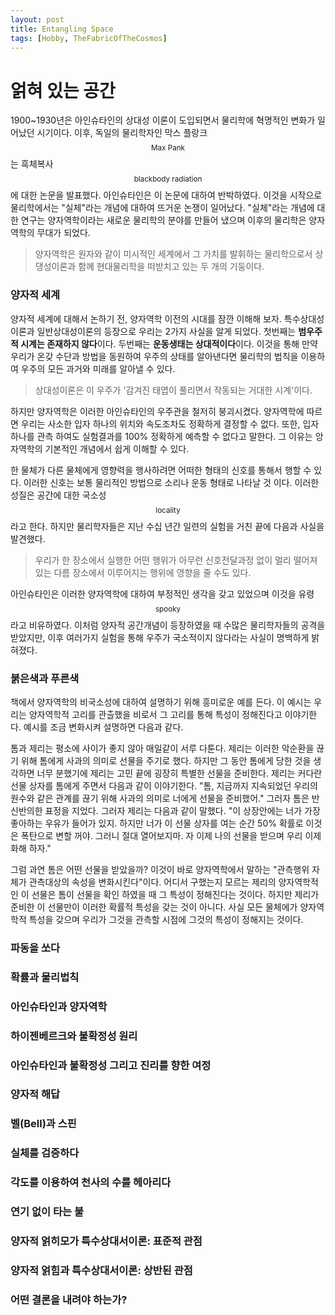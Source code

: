 ```yaml
---
layout: post
title: Entangling Space
tags: [Hobby, TheFabricOfTheCosmos]
---
```

# 얽혀 있는 공간

1900~1930년은 아인슈타인의 상대성 이론이 도입되면서 물리학에 혁명적인 변화가 일어났던 시기이다. 이후, 독일의 물리학자인 막스 플랑크$$_{\text{Max Pank}}$$는 흑체복사$$_\text{blackbody radiation}$$에 대한 논문을 발표했다. 아인슈타인은 이 논문에 대하여 반박하였다. 이것을 시작으로 물리학에서는 "실체"라는 개념에 대하여 뜨거운 논쟁이 일어났다. "실체"라는 개념에 대한 연구는 양자역학이라는 새로운 물리학의 분야를 만들어 냈으며 이후의 물리학은 양자역학의 무대가 되었다.

> 양자역학은 원자와 같이 미시적인 세계에서 그 가치를 발휘하는 물리학으로서 상댕성이론과 함께 현대물리학을 떠받치고 있는 두 개의 기둥이다.

### 양자적 세계

양자적 세계에 대해서 논하기 전, 양자역학 이전의 시대를 잠깐 이해해 보자. 특수상대성이론과 일반상대성이론의 등장으로 우리는 2가지 사실을 알게 되었다. 첫번째는 **범우주적 시계는 존재하지 않다**이다. 두번째는 **운동생태는 상대적이다**이다. 이것을 통해 만약 우리가 온갖 수단과 방법을 동원하여 우주의 상태를 알아낸다면 물리학의 법칙을 이용하여 우주의 모든 과거와 미래를 알아낼 수 있다. 

> 상대성이론은 이 우주가 '감겨진 태엽이 풀리면서 작동되는 거대한 시계'이다.

하지만 양자역학은 이러한 아인슈타인의 우주관을 철저히 붕괴시켰다. 양자역학에 따르면 우리는 사소한 입자 하나의 위치와 속도조차도 정확하게 결정할 수 없다. 또한, 입자 하나를 관측 하여도 실험결과를 100% 정확하게 예측할 수 없다고 말한다. 그 이유는 앙자역학의 기본적인 개념에서 쉽게 이해할 수 있다.

한 물체가 다른 물체에게 영향력을 행사하려면 어떠한 형태의 신호를 통해서 행할 수 있다. 이러한 신호는 보통 물리적인 방법으로 소리나 운동 형태로 나타날 것 이다. 이러한 성질은 공간에 대한 국소성$$_\text{locality}$$라고 한다. 하지만 물리학자들은 지난 수십 년간 일련의 실험을 거친 끝에 다음과 사실을 발견했다.

> 우리가 한 장소에서 실행한 어떤 행위가 아무런 신호전달과정 없이 멀리 떨어져 있는 다름 장소에서 이루어지는 행위에 영향을 줄 수도 있다.

아인슈타인은 이러한 양자역학에 대하여 부정적인 생각을 갖고 있었으며 이것을 유령$$_\text{spooky}$$라고 비유하였다. 이처럼 양자적 공간개념이 등장하였을 때 수많은 물리학자들의 공격을 받았지만, 이후 여러가지 실험을 통해 우주가 국소적이지 않다라는 사실이 명백하게 밝혀졌다.

### 붉은색과 푸른색

책에서 양자역학의 비국소성에 대하여 설명하기 위해 흥미로운 예를 든다. 이 예시는 우리는 양자역학적 고리를 관츨했을 비로서 그 고리를 통해 특성이 정해진다고 이야기한다. 예시를 조금 변화시켜 설명하면 다음과 같다.

톰과 제리는 평소에 사이가 좋지 않아 매일같이 서루 다툰다. 제리는 이러한 악순환을 끊기 위해 톰에게 사과의 의미로 선물을 주기로 했다. 하지만 그 동안 톰에게 당한 것을 생각하면 너무 분했기에 제리는 고민 끝에 굉장히 특별한 선물을 준비한다. 제리는 커다란 선물 상자를 톰에게 주면서 다음과 같이 이야기한다. "톰, 지금까지 지속되었던 우리의 원수와 같은 관계를 끊기 위해 사과의 의미로 너에게 선물을 준비했어." 그러자 톰은 반신반의한 표정을 지었다. 그러자 제리는 다음과 같이 말했다. "이 상장안에는 너가 가장 좋아하는 우유가 들어가 있지. 하지만 너가 이 선물 상자를 여는 순간 50% 확률로 이것은 폭탄으로 변할 꺼야. 그러니 절대 열어보지마. 자 이제 나의  선물을 받으며 우리 이제 화해 하자." 

그럼 과연 톰은 어떤 선물을 받았을까? 이것이 바로 양자역학에서 말하는 "관측행위 자체가 관측대상의 속성을 변화시킨다"이다. 어디서 구했는지 모르는 제리의 양자역학적인 이 선물은 톰이 선물을 확인 하였을 때 그 특성이 정해진다는 것이다. 하지만 제리가 준비한 이 선물만이 이러한 확률적 특성을 갖는 것이 아니다. 사실 모든 물체에가 양자역학적 특성을 갖으며 우리가 그것을 관측할 시점에 그것의 특성이 정해지는 것이다.

### 파동을 쏘다

### 확률과 물리법칙

### 아인슈타인과 양자역학

### 하이젠베르크와 불확정성 원리

### 아인슈타인과 불확정성 그리고 진리를 향한 여정

### 양자적 해답

### 벨(Bell)과 스핀

### 실체를 검증하다

### 각도를 이용하여 천사의 수를 헤아리다

### 연기 없이 타는 불

### 양자적 얽히모가 특수상대서이론: 표준적 관점

### 양자적 얽힘과 특수상대서이론: 상반된 관점

### 어떤 결론을 내려야 하는가?

